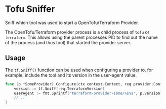 # Tofu Sniffer

Sniff which tool was used to start a OpenTofu/Terraform Provider.

The OpenTofu/Terraform provider process is a child process of `tofu` or `terraform`. This allows using the parent processes PID to find out the name of the process (and thus tool) that started the provider server.

## Usage

The `tf.Sniff()` function can be used when configuring a provider to, for example, include the tool and its version in the user-agent value.

```go
func (p *SomeProvider) Configure(ctx context.Context, req provider.ConfigureRequest, resp *provider.ConfigureResponse) {
	version := tf.Sniff(req.TerraformVersion)
	userAgent := fmt.Sprintf("terraform-provider-some/%s%s", p.version, version.UserAgentPostfix())
	// ...
}
```
